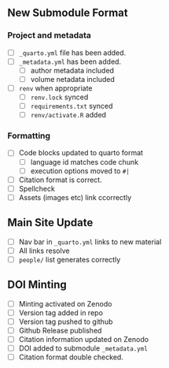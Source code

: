 ## New Submodule Format

### Project and metadata
- [ ] `_quarto.yml` file has been added.
- [ ] `_metadata.yml` has been added.
  - [ ] author metadata included
  - [ ] volume netadata included
- [ ] `renv` when appropriate
  - [ ] `renv.lock` synced
  - [ ] `requirements.txt` synced
  - [ ] `renv/activate.R` added
  
### Formatting
- [ ] Code blocks updated to quarto format
  - [ ] language id matches code chunk
  - [ ] execution options moved to `#|` 
- [ ] Citation format is correct.
- [ ] Spellcheck
- [ ] Assets (images etc) link ccorrectly

## Main Site Update
- [ ] Nav bar in `_quarto.yml` links to new material
- [ ] All links resolve
- [ ] `people/` list generates correctly

## DOI Minting
- [ ] Minting activated on Zenodo
- [ ] Version tag added in repo
- [ ] Version tag pushed to github
- [ ] Github Release published
- [ ] Citation information updated on Zenodo
- [ ] DOI added to submodule `_metadata.yml`
- [ ] Citation format double checked.
